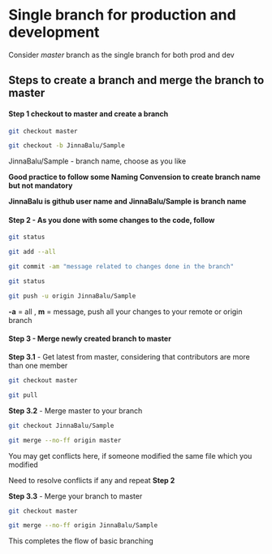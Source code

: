 # Single branch for production and development

Consider *master* branch as the single branch for both prod and dev

## Steps to create a branch and merge the branch to master

#### **Step 1** checkout to master and create a branch

```bash
git checkout master

git checkout -b JinnaBalu/Sample
```

JinnaBalu/Sample - branch name, choose as you like

**Good practice to follow some Naming Convension to create branch name but not mandatory**

**JinnaBalu is github user name and JinnaBalu/Sample is branch name**


#### **Step 2** -  As you done with some changes to the code, follow

```bash
git status

git add --all

git commit -am "message related to changes done in the branch"

git status

git push -u origin JinnaBalu/Sample
```

**-a** = all , **m** = message, push all your changes to your remote or origin branch

#### Step 3 - Merge newly created branch to master

**Step 3.1** - Get latest from master, considering that contributors are more than one member

```bash
git checkout master

git pull
```

**Step 3.2** - Merge master to your branch

```bash
git checkout JinnaBalu/Sample

git merge --no-ff origin master
```

You may get conflicts here, if someone modified the same file which you modified

Need to resolve conflicts if any and repeat **Step 2**

**Step 3.3** - Merge your branch to master

```bash
git checkout master

git merge --no-ff origin JinnaBalu/Sample
```

This completes the flow of basic branching